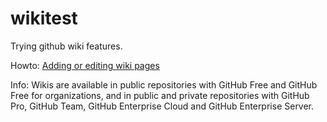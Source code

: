 # wikitest
Trying github wiki features.

Howto: [Adding or editing wiki pages](https://docs.github.com/en/communities/documenting-your-project-with-wikis/adding-or-editing-wiki-pages)

Info: Wikis are available in public repositories with GitHub Free and GitHub Free for organizations, and in public and private repositories with GitHub Pro, GitHub Team, GitHub Enterprise Cloud and GitHub Enterprise Server. 

